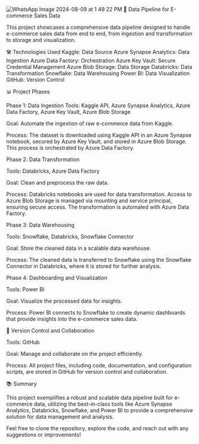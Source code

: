 ![WhatsApp Image 2024-08-09 at 1 49 22 PM](https://github.com/user-attachments/assets/259e36ff-4214-4bfc-ac05-b32bdf66d335)
🚀 Data Pipeline for E-commerce Sales Data


This project showcases a comprehensive data pipeline designed to handle e-commerce sales data from end to end, from ingestion and transformation to storage and visualization.

🛠️ Technologies Used
Kaggle: Data Source
Azure Synapse Analytics: Data Ingestion
Azure Data Factory: Orchestration
Azure Key Vault: Secure Credential Management
Azure Blob Storage: Data Storage
Databricks: Data Transformation
Snowflake: Data Warehousing
Power BI: Data Visualization
GitHub: Version Control

📊 Project Phases

Phase 1: Data Ingestion
Tools: Kaggle API, Azure Synapse Analytics, Azure Data Factory, Azure Key Vault, Azure Blob Storage

Goal: Automate the ingestion of raw e-commerce data from Kaggle.

Process: The dataset is downloaded using Kaggle API in an Azure Synapse notebook, secured by Azure Key Vault, and stored in Azure Blob Storage. This process is orchestrated by Azure Data Factory.

Phase 2: Data Transformation

Tools: Databricks, Azure Data Factory

Goal: Clean and preprocess the raw data.

Process: Databricks notebooks are used for data transformation. Access to Azure Blob Storage is managed via mounting and service principal, ensuring secure access. The transformation is automated with Azure Data Factory.

Phase 3: Data Warehousing

Tools: Snowflake, Databricks, Snowflake Connector

Goal: Store the cleaned data in a scalable data warehouse.

Process: The cleaned data is transferred to Snowflake using the Snowflake Connector in Databricks, where it is stored for further analysis.

Phase 4: Dashboarding and Visualization

Tools: Power BI

Goal: Visualize the processed data for insights.

Process: Power BI connects to Snowflake to create dynamic dashboards that provide insights into the e-commerce sales data.

📂 Version Control and Collaboration

Tools: GitHub

Goal: Manage and collaborate on the project efficiently.

Process: All project files, including code, documentation, and configuration scripts, are stored in GitHub for version control and collaboration.


📚 Summary

This project exemplifies a robust and scalable data pipeline built for e-commerce data, utilizing the best-in-class tools like Azure Synapse Analytics, Databricks, Snowflake, and Power BI to provide a comprehensive solution for data management and analysis.

Feel free to clone the repository, explore the code, and reach out with any suggestions or improvements!
